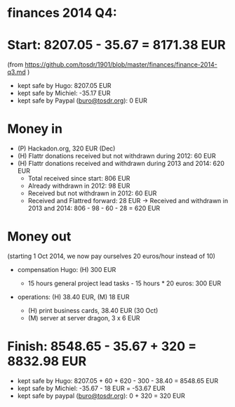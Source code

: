 # finances 2014 Q4:

# Start: 8207.05 - 35.67  = 8171.38 EUR
(from https://github.com/tosdr/1901/blob/master/finances/finance-2014-q3.md )

* kept safe by Hugo: 8207.05 EUR
* kept safe by Michiel: -35.17 EUR
* kept safe by Paypal (buro@tosdr.org): 0 EUR

# Money in

* (P) Hackadon.org, 320 EUR (Dec)
* (H) Flattr donations received but not withdrawn during 2012: 60 EUR
* (H) Flattr donations received and withdrawn during 2013 and 2014: 620 EUR
   * Total received since start: 806 EUR
   * Already withdrawn in 2012: 98 EUR
   * Received but not withdrawn in 2012: 60 EUR
   * Received and Flattred forward:  28 EUR
   -> Received and withdrawn in 2013 and 2014: 806 - 98 - 60 - 28 = 620 EUR

# Money out

(starting 1 Oct 2014, we now pay ourselves 20 euros/hour instead of 10)

* compensation Hugo: (H) 300 EUR
    * 15 hours general project lead tasks - 15 hours * 20 euros: 300 EUR

* operations: (H) 38.40 EUR, (M) 18 EUR
    * (H) print business cards, 38.40 EUR (30 Oct)
    * (M) server at server dragon, 3 x 6 EUR

# Finish: 8548.65 - 35.67 + 320 = 8832.98 EUR

* kept safe by Hugo: 8207.05 + 60 + 620 - 300 - 38.40 = 8548.65 EUR
* kept safe by Michiel: -35.67 - 18 EUR = -53.67 EUR
* kept safe by paypal (buro@tosdr.org): 0 + 320 = 320 EUR
